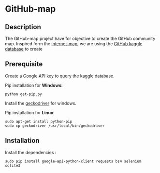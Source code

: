 # GitHub-map

## Description

The GitHub-map project have for objective to create the GitHub community map. Inspired form the [internet-map](http://www.internet-map.net/), we are using the [GitHub kaggle database](https://www.kaggle.com/github/github-repos) to create 

## Prerequisite

Create a [Google API key](https://cloud.google.com/bigquery/docs/reference/libraries) to query the kaggle database.

Pip installation for **Windows**:
```
python get-pip.py
```
Install the [geckodriver](https://github.com/mozilla/geckodriver/releases) for windows.

Pip installation for **Linux**:
```
sudo apt-get install python-pip
sudo cp geckodriver /usr/local/bin/geckodriver
```

## Installation

Install the dependencies :
```
sudo pip install google-api-python-client requests bs4 selenium sqlite3
```
